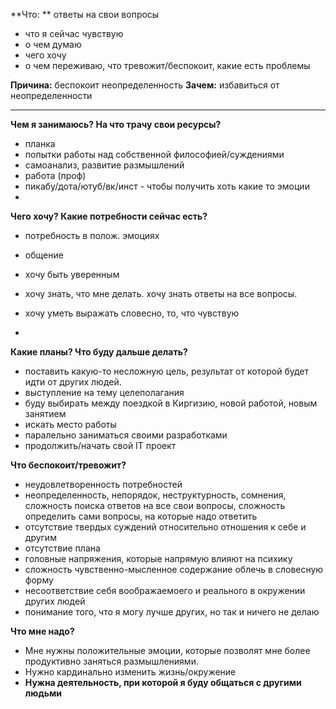 **Что: ** ответы на свои вопросы
- что я сейчас чувствую
- о чем думаю
- чего хочу
- о чем переживаю, что тревожит/беспокоит, какие есть проблемы

**Причина:** беспокоит неопределенность
**Зачем:** избавиться от неопределенности

---

**Чем я занимаюсь? На что трачу свои ресурсы?**
- планка
- попытки работы над собственной философией/суждениями
- самоанализ, развитие размышлений
- работа (проф)
- пикабу/дота/ютуб/вк/инст - чтобы получить хоть какие то эмоции
- 
 

 
**Чего хочу? Какие потребности сейчас есть?**
- потребность в полож. эмоциях
 - общение
 
 
- хочу быть уверенным
- хочу знать, что мне делать. хочу знать ответы на все вопросы.
- хочу уметь выражать словесно, то, что чувствую
- 
    
**Какие планы? Что буду дальше делать?**
- поставить какую-то несложную цель, результат от которой будет идти от других людей.
 - выступление на тему целеполагания
- буду выбирать между поездкой в Киргизию, новой работой, новым занятием
 - искать место работы
- паралельно заниматься своими разработками
- продолжить/начать свой IT проект


**Что беспокоит/тревожит?**
- неудовлетворенность потребностей
- неопределенность, непорядок, неструктурность, сомнения, сложность поиска ответов на все свои вопросы, сложность определить сами вопросы, на которые надо ответить
 - отсутствие твердых суждений относительно отношения к себе и другим
 - отсутствие плана
- головные напряжения, которые напрямую влияют на психику
- сложность чувственно-мысленное содержание облечь в словесную форму
- несоответствие себя воображаемоего и реального в окружении других людей
- понимание того, что я могу лучше других, но так и ничего не делаю


**Что мне надо?** 
- Мне нужны положительные эмоции, которые позволят мне более продуктивно заняться размышлениями.
- Нужно кардинально изменить жизнь/окружение
- **Нужна деятельность, при которой я буду общаться с другими людьми**




